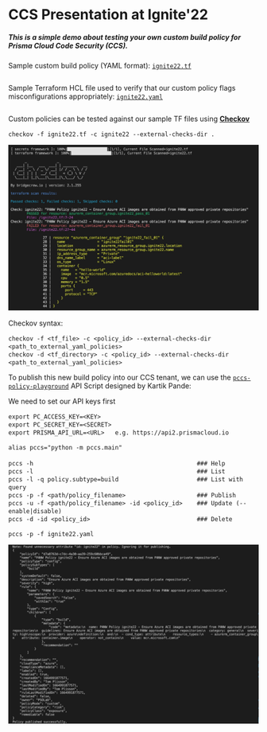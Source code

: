# CCS Presentation at Ignite'22

##### This is a simple demo about testing your own custom build policy for Prisma Cloud Code Security (CCS).

Sample custom build policy (YAML format): [`ignite22.tf`](ignite22.tf)  
```console
```

Sample Terraform HCL file used to verify that our custom policy flags misconfigurations appropriately: [`ignite22.yaml`](ignite22.yaml)  
```console
```

Custom policies can be tested against our sample TF files using [**Checkov**](https://www.checkov.io/)
```console
checkov -f ignite22.tf -c ignite22 --external-checks-dir .
```

![ckv-output](img/ckv-output.jpg)


Checkov syntax:
```
checkov -f <tf_file> -c <policy_id> --external-checks-dir <path_to_external_yaml_policies>
checkov -d <tf_directory> -c <policy_id> --external-checks-dir <path_to_external_yaml_policies>
```


To publish this new build policy into our CCS tenant, we can use the [`pccs-policy-playground`](https://github.com/kartikp10/pccs-policy-playground) API Script designed by Kartik Pande:

We need to set our API keys first
```commandline
export PC_ACCESS_KEY=<KEY>
export PC_SECRET_KEY=<SECRET>
export PRISMA_API_URL=<URL>   e.g. https://api2.prismacloud.io
```

```
alias pccs="python -m pccs.main"

pccs -h                                              ### Help
pccs -l                                              ### List
pccs -l -q policy.subtype=build                      ### List with query
pccs -p -f <path/policy_filename>                    ### Publish
pccs -u -f <path/policy_filename> -id <policy_id>    ### Update (--enable|disable)
pccs -d -id <policy_id>                              ### Delete
```

```console
pccs -p -f ignite22.yaml  
```

![pccs-output](img/pccs-output.jpg)